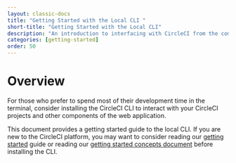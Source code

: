 ```yaml
---
layout: classic-docs
title: "Getting Started with the Local CLI "
short-title: "Getting Started with the Local CLI"
description: "An introduction to interfacing with CircleCI from the commandline"
categories: [getting-started]
order: 50
---
```



# Overview

For those who prefer to spend most of their development time in the terminal,
consider installing the CircleCI CLI to interact with your CircleCI projects and
other components of the web application.

This document provides a getting started guide to the local CLI. If you are new
to the CircleCI platform, you may want to consider reading our [getting
started]() guide or reading our [getting started concepts
document](https://circleci.com/docs/2.0/concepts/#section=getting-started)
before installing the CLI.

